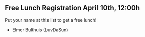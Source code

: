 ## Free Lunch Registration April 10th, 12:00h

Put your name at this list to get a free lunch!

- Elmer Bulthuis (LuvDaSun)
